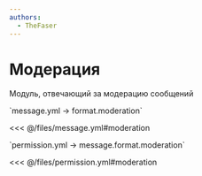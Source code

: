 ```yaml
---
authors:
  - TheFaser
---
```


# Модерация

Модуль, отвечающий за модерацию сообщений

[//]: # (message.yml)
<!--@include: @/parts/words.md#setting-->
<!--@include: @/parts/words.md#path--> `message.yml → format.moderation`

<!--@include: @/parts/words.md#default-->
<<< @/files/message.yml#moderation

<!--@include: @/parts/enable.md-->

[//]: # (permission.yml)
<!--@include: @/parts/words.md#permission-->
<!--@include: @/parts/words.md#path--> `permission.yml → message.format.moderation`

<!--@include: @/parts/words.md#default-->
<<< @/files/permission.yml#moderation

<!--@include: @/parts/permission/permissionTier3.md-->